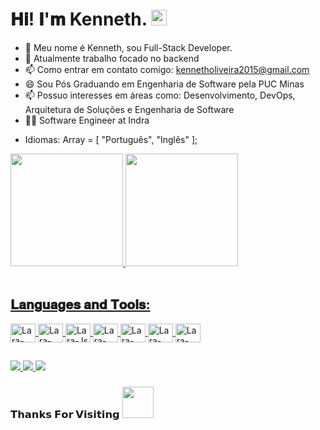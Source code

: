 <h1> 𝐇𝐢! 𝐈'𝐦 Kenneth. <img src = "https://media.giphy.com/media/IcJ6n6VJNjRNS/giphy.gif" width = "25"> </h1>

- 🔭 Meu nome é Kenneth, sou Full-Stack Developer.
- 🌱 Atualmente trabalho focado no backend
- 📫 Como entrar em contato comigo: kennetholiveira2015@gmail.com
- 😄 Sou Pós Graduando em Engenharia de Software pela PUC Minas
- 📫 Possuo interesses em áreas como: Desenvolvimento, DevOps, Arquitetura de Soluções e Engenharia de Software 
- :office_worker: Software Engineer at Indra

* Idiomas: Array <string> = [
    "Português",
    "Inglês"
  ];
  
<div>

  <a href="https://github.com/kenneth-de-oliveira">
  <img height = "180em" src = "https://github-readme-stats.vercel.app/api?username=kenneth-de-oliveira&show_icons=true&theme=dark&include_all_commits=true&count_private=true" />
  <img height = "180em" src = "https://github-readme-stats.vercel.app/api/top-langs/?username=kenneth-de-oliveira&layout=compact&langs_count=7&theme=dark" />
</div>
<div style = "display: inline_block"> <br>
    <h2> 𝐋𝐚𝐧𝐠𝐮𝐚𝐠𝐞𝐬 𝐚𝐧𝐝 𝐓𝐨𝐨𝐥𝐬: </h2>
  <img align = "center" alt = "Lara-HTML" height = "30" width = "40" src = "https://img.shields.io/badge/HTML5-E34F26?style=for-the-badge&logo = html5 & logoColor = white ">
  <img align = "center" alt = "Lara-CSS" height = "30" width = "40" src = "https://img.shields.io/badge/CSS3-1572B6?style=for-the-badge&logo = css3 & logoColor = white ">
  <img align = "center" alt = "Lara-Js" height = "30" width = "40" src = "https://img.shields.io/badge/JavaScript-323330?style=for-the-badge&logo = javascript & logoColor = F7DF1E ">
  <img align = "center" alt = "Lara-Angular" height = "30" width = "40" src = "https://img.shields.io/badge/Angular-DD0031?style=for-the-badge&logo=angular&logoColor=white">
  <img align = "center" alt = "Lara-Java" height = "30" width = "40" src = "https://img.shields.io/badge/Java-ED8B00?style=for-the-badge&logo=java&logoColor=white">
  <img align = "center" alt = "Lara-Spring" height = "30" width = "40" src = "https://img.shields.io/badge/Spring-6DB33F?style=for-the-badge&logo=spring&logoColor=white">
  <img align = "center" alt = "Lara-Git" height = "30" width = "40" src = "https://img.shields.io/badge/Git-F05032?style=for-the-badge&logo=git&logoColor=white">
</div>
  
  ##
 
<div> 
  <a href="https://www.instagram.com/_kennetholiv/" target="_blank"> <img src = "https://img.shields.io/badge/Instagram-E4405F?style=for-the-badge&logo=instagram&logoColor=white  "target =" _ blank "> </a>
  <a href = "mailto:kennetholiveira2015@gmail.com"> <img src = "https://img.shields.io/badge/-Gmail-%23333?style=for-the-badge&logo=gmail&logoColor=white "target =" _ blank "> </a>
 <a href="https://www.linkedin.com/in/kenneth-de-oliveira/" target="_blank"><img src="https://img.shields.io/badge/-LinkedIn-%230077B5?style=for-the-badge&logo=linkedin&logoColor=white" target="_blank"></a> 
 </div>
  
  <h3> 𝗧𝗵𝗮𝗻𝗸𝘀 𝗙𝗼𝗿 𝗩𝗶𝘀𝗶𝘁𝗶𝗻𝗴 <img height = "50" src = "https://media.giphy.com/media/pt0EKLDJmVvlS/giphy.gif"> </h3>
